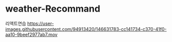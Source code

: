 # weather-Recommand
리액트연습
https://user-images.githubusercontent.com/94913420/146631783-cc141734-c370-41f0-aa10-9beef2977ab7.mov
